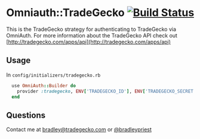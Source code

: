 # Omniauth::TradeGecko [![Build Status](https://travis-ci.org/tradegecko/omniauth-tradegecko.png)](https://travis-ci.org/tradegecko/omniauth-tradegecko)

This is the TradeGecko strategy for authenticating to TradeGecko via OmniAuth. 
For more information about the TradeGecko API check out [http://tradegecko.com/apps/api](http://tradegecko.com/apps/api)

## Usage
In `config/initializers/tradegecko.rb`

```ruby
  use OmniAuth::Builder do
    provider :tradegecko, ENV['TRADEGECKO_ID'], ENV['TRADEGECKO_SECRET']
  end
```

## Questions
Contact me at [bradley@tradegecko.com](mailto:bradley@tradegecko.com) or [@bradleypriest](http://twitter.com/bradleypriest)
